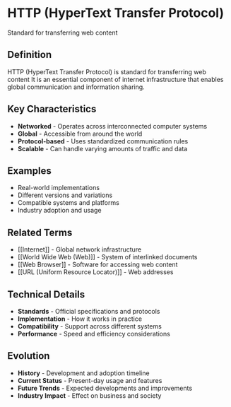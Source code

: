 # HTTP (HyperText Transfer Protocol)

Standard for transferring web content

## Definition
HTTP (HyperText Transfer Protocol) is standard for transferring web content It is an essential component of internet infrastructure that enables global communication and information sharing.

## Key Characteristics
- **Networked** - Operates across interconnected computer systems
- **Global** - Accessible from around the world
- **Protocol-based** - Uses standardized communication rules
- **Scalable** - Can handle varying amounts of traffic and data

## Examples
- Real-world implementations
- Different versions and variations
- Compatible systems and platforms
- Industry adoption and usage

## Related Terms
- [[Internet]] - Global network infrastructure
- [[World Wide Web (Web)]] - System of interlinked documents
- [[Web Browser]] - Software for accessing web content
- [[URL (Uniform Resource Locator)]] - Web addresses

## Technical Details
- **Standards** - Official specifications and protocols
- **Implementation** - How it works in practice
- **Compatibility** - Support across different systems
- **Performance** - Speed and efficiency considerations

## Evolution
- **History** - Development and adoption timeline
- **Current Status** - Present-day usage and features
- **Future Trends** - Expected developments and improvements
- **Industry Impact** - Effect on business and society
